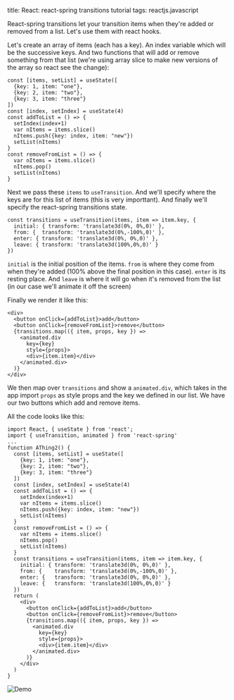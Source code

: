 title: React: react-spring transitions tutorial
tags: reactjs.javascript

React-spring transitions let your transition items when they're added or removed from a list. Let's use them with react hooks.

Let's create an array of items (each has a key). An index variable which will be the successive keys. And two functions that will add or remove something from that list (we're using array slice to make new versions of the array so react see the change):

```
const [items, setList] = useState([
  {key: 1, item: "one"},
  {key: 2, item: "two"},
  {key: 3, item: "three"}
])
const [index, setIndex] = useState(4)
const addToList = () => {
  setIndex(index+1)
  var nItems = items.slice()
  nItems.push({key: index, item: "new"})
  setList(nItems) 
}
const removeFromList = () => {
  var nItems = items.slice()
  nItems.pop()
  setList(nItems) 
}
```

Next we pass these `items` to `useTransition`. And we'll specify where the keys are for this list of items (this is very importtant). And finally we'll specify the react-spring transitions state.

```
const transitions = useTransition(items, item => item.key, {
  initial: { transform: 'translate3d(0%, 0%,0)' },
  from: {  transform: 'translate3d(0%,-100%,0)' },
  enter: { transform: 'translate3d(0%, 0%,0)' },
  leave: { transform: 'translate3d(100%,0%,0)' }
})
```

`initial` is the initial position of the items. `from` is where they come from when they're added (100% above the final position in this case). `enter` is its resting place. And `leave` is where it will go when it's removed from the list (in our case we'll animate it off the screen)

Finally we render it like this:

```
<div>
  <button onClick={addToList}>add</button>
  <button onClick={removeFromList}>remove</button>
  {transitions.map(({ item, props, key }) =>
    <animated.div 
      key={key} 
      style={props}>
      <div>{item.item}</div>
    </animated.div>
  )}
</div>
```

We then map over `transitions` and show a `animated.div`, which takes in the app import `props` as style props and the key we defined in our list. We have our two buttons which add and remove items.

All the code looks like this:

```
import React, { useState } from 'react';
import { useTransition, animated } from 'react-spring'
...
function AThing2() {
  const [items, setList] = useState([
    {key: 1, item: "one"},
    {key: 2, item: "two"},
    {key: 3, item: "three"}
  ])
  const [index, setIndex] = useState(4)
  const addToList = () => {
    setIndex(index+1)
    var nItems = items.slice()
    nItems.push({key: index, item: "new"})
    setList(nItems) 
  }
  const removeFromList = () => {
    var nItems = items.slice()
    nItems.pop()
    setList(nItems) 
  }
  const transitions = useTransition(items, item => item.key, {
    initial: { transform: 'translate3d(0%, 0%,0)' },
    from: {    transform: 'translate3d(0%,-100%,0)' },
    enter: {   transform: 'translate3d(0%, 0%,0)' },
    leave: {   transform: 'translate3d(100%,0%,0)' }
  })
  return (
    <div>
      <button onClick={addToList}>add</button>
      <button onClick={removeFromList}>remove</button>
      {transitions.map(({ item, props, key }) =>
        <animated.div 
          key={key} 
          style={props}>
          <div>{item.item}</div>
        </animated.div>
      )}
    </div>
  )
}
```

![Demo](https://i.imgur.com/B2OIsm9.gif "Sup")
